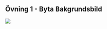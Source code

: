 ##  Övning 1 - Byta Bakgrundsbild

<img src="http://f.cl.ly/items/2U3g3p0v3G1O3u0L2N31/Image%202015-06-04%20at%2010.36.15%20pm.png" style="border: 0 solid #eee; box-shadow: none; background: none;" />